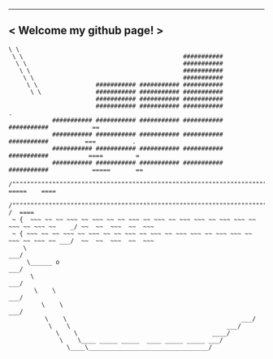  _________________________
< Welcome my github page! >
 -------------------------
    \ \  
     \ \                                            ###########
      \ \                                           ###########
       \ \                                          ###########
        \ \                                         ###########
         \ \                ########### ########### ###########
          \ \               ########### ########### ###########
                            ########### ########### ###########
                            ########### ########### ###########                         .
                ########### ########### ########### ########### ###########            ==
                ########### ########### ########### ########### ###########          ===          .
                ########### ########### ########### ########### ###########           ====         =
                ########### ########### ########### ########### ###########            =====       ==
         /"""""""""""""""""""""""""""""""""""""""""""""""""""""""""""""""""""""""\      =====    ====
        /"""""""""""""""""""""""""""""""""""""""""""""""""""""""""""""""""""""""""\_____/  /  ====
     ~ {  ~~~ ~~ ~~ ~~~ ~~ ~~~ ~~ ~~ ~~~ ~~ ~~~ ~~ ~~~ ~~~ ~~ ~~~ ~~~ ~~ ~~~ ~~ ~~~ ~~    _/ ~~  ~~  ~~~  ~~  ~~~
     ~ { ~~~ ~~ ~~ ~~~ ~~ ~~~ ~~ ~~ ~~~ ~~ ~~~ ~~ ~~~ ~~~ ~~ ~~~ ~~~ ~~ ~~~ ~~ ~~~ ~~ ___/  ~~  ~~  ~~~  ~~  ~~~
        \                                                                         ___/
         \______ o                                                             ___/
          \                                                                 ___/
           \    \                                                        ___/
             \    \                                                    ___/
              \    \                                                ___/
               \    \                                           ___/
                 \    \                                     ____/
                  \    \____ _____ _____  ____ _____ _____ ___/
                    \____\_________________________________/
